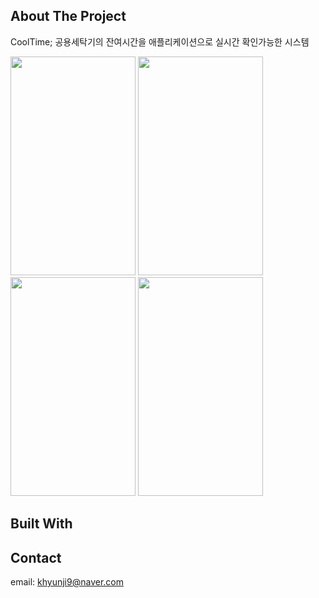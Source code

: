 ## About The Project
CoolTime; 공용세탁기의 잔여시간을 애플리케이션으로 실시간 확인가능한 시스템 

<img src="https://user-images.githubusercontent.com/50947775/106421815-c3f39e80-64a0-11eb-9624-d4251efa0df2.jpg" width="200" height="350">
<img src="https://user-images.githubusercontent.com/50947775/106422438-edf99080-64a1-11eb-82ae-807c6a841fb7.jpg" width="200" height="350">
<img src="https://user-images.githubusercontent.com/50947775/106422558-26996a00-64a2-11eb-9c87-f9fbc7f9be1e.jpg" width="200" height="350">
<img src="https://user-images.githubusercontent.com/50947775/106422708-66605180-64a2-11eb-9cf5-4712e13a67e5.jpg" width="200" height="350">

## Built With

## Contact
email: khyunji9@naver.com
